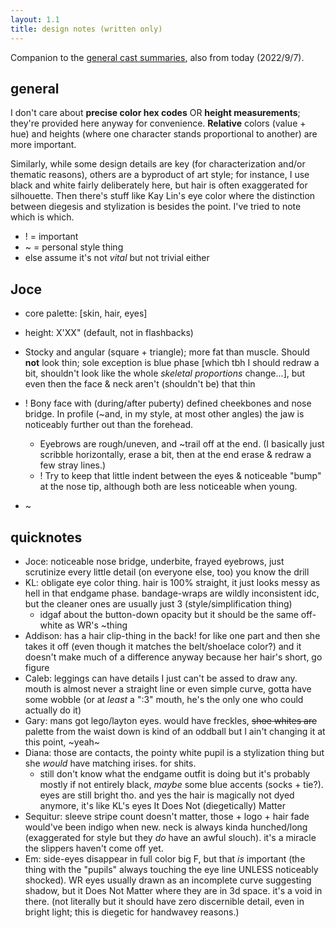 ```yaml
---
layout: 1.1
title: design notes (written only)
---
```

Companion to the [general cast summaries](castnotes), also from today (2022/9/7).

## general
I don't care about **precise color hex codes** <em style="text-transform:uppercase;font-style:normal;">or</em> **height measurements**; they're provided here anyway for convenience. **Relative** colors (value + hue) and heights (where one character stands proportional to another) are more important.

Similarly, while some design details are key (for characterization and/or thematic reasons), others are a byproduct of art style; for instance, I use black and white fairly deliberately here, but hair is often exaggerated for silhouette. Then there's stuff like Kay Lin's eye color where the distinction between diegesis and stylization is besides the point. I've tried to note which is which.

- ! = important
- ~ = personal style thing
- else assume it's not *vital* but not trivial either

<!--
## template
> leave palette/height blank for now, ignore height for Sal + flashback Joces
- core palette: [skin, hair, eyes]
- height: X\'XX\"
- general design shape/motif(s), incl. build

Paragraph-style (but not necessarily full sentence, fragments are fine) descriptions of particular details. Prioritize by "ephemerality"; face (jawbone, eye/brow/nose shapes, related) precedes skin precedes clothes etc. Don't forget to note the aforementioned "this is stylistic/this is important" details! (Use symbols?)
-->

## Joce
- core palette: [skin, hair, eyes]
- height: X\'XX\" (default, not in flashbacks)
- Stocky and angular (square + triangle); more fat than muscle. Should **not** look thin; sole exception is blue phase [which tbh I should redraw a bit, shouldn't look like the whole *skeletal proportions* change...], but even then the face & neck aren't (shouldn't be) that thin

- ! Bony face with (during/after puberty) defined cheekbones and nose bridge. In profile (~and, in my style, at most other angles) the jaw is noticeably further out than the forehead.
	- Eyebrows are rough/uneven, and ~trail off at the end. (I basically just scribble horizontally, erase a bit, then at the end erase & redraw a few stray lines.)
	- ! Try to keep that little indent between the eyes & noticeable "bump" at the nose tip, although both are less noticeable when young.
- ~ 


## quicknotes
- Joce: noticeable nose bridge, underbite, frayed eyebrows, just scrutinize every little detail (on everyone else, too) you know the drill
- KL: obligate eye color thing. hair is 100% straight, it just looks messy as hell in that endgame phase. bandage-wraps are wildly inconsistent idc, but the cleaner ones are usually just 3 (style/simplification thing)
	- idgaf about the button-down opacity but it should be the same off-white as WR's ~thing
- Addison: has a hair clip-thing in the back! for like one part and then she takes it off (even though it matches the belt/shoelace color?) and it doesn't make much of a difference anyway because her hair's short, go figure
- Caleb: leggings can have details I just can't be assed to draw any. mouth is almost never a straight line or even simple curve, gotta have some wobble (or at *least* a ":3" mouth, he's the only one who could actually do it)
- Gary: mans got lego/layton eyes. would have freckles, ~~shoe whites are~~ palette from the waist down is kind of an oddball but I ain't changing it at this point, ~yeah~
- Diana: those are contacts, the pointy white pupil is a stylization thing but she *would* have matching irises. for shits.
	- still don't know what the endgame outfit is doing but it's probably mostly if not entirely black, *maybe* some blue accents (socks + tie?). eyes are still bright tho. and yes the hair is magically not dyed anymore, it's like KL's eyes It Does Not (diegetically) Matter
- Sequitur: sleeve stripe count doesn't matter, those + logo + hair fade would've been indigo when new. neck is always kinda hunched/long (exaggerated for style but they *do* have an awful slouch). it's a miracle the slippers haven't come off yet.
- Em: side-eyes disappear in full color big F, but that *is* important (the thing with the "pupils" always touching the eye line UNLESS noticeably shocked). WR eyes usually drawn as an incomplete curve suggesting shadow, but it Does Not Matter where they are in 3d space. it's a void in there. (not literally but it should have zero discernible detail, even in bright light; this is diegetic for handwavey reasons.)